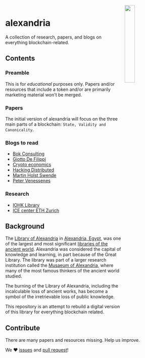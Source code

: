 <img src = "https://github.com/Trinkler/brand/blob/master/assets/alexandria/01_Great_Alexandria.jpg" width = "25%" align="right">


# alexandria

A collection of research, papers, and blogs on everything blockchain-related.

## Contents

### Preamble

This is for _educational_ purposes only.
Papers and/or resources that include a token and/or are primarily marketing material won't be merged.

### Papers

The initial version of alexandria will focus on the three main parts of a blockchain: `State, Validity and Canonicality`.

### Blogs to read

- [Bok Consulting](https://www.bokconsulting.com.au/)
- [Giotto De Filippi](https://medium.com/@giottodf)
- [Crypto economics](http://cryptoeconomics.study/)
- [Hacking Distributed](http://hackingdistributed.com/)
- [Martin Holst Swende](http://swende.se/)
- [Peter Venessenes](http://vessenes.com/)

### Research

- [IOHK Library](https://iohk.io/research/library/)
- [ICE center ETH Zurich](http://ice.ethz.ch/)

## Background

The [Library of Alexandria](https://en.wikipedia.org/wiki/Library_of_Alexandria) in [Alexandria, Egypt](https://en.wikipedia.org/wiki/Alexandria,_Egypt "Alexandria, Egypt"), was one of the largest and most significant [libraries of the ancient world](https://en.wikipedia.org/wiki/List_of_libraries_in_the_ancient_world "List of libraries in the ancient world"). Alexandria was considered the capital of knowledge and learning, in part because of the Great Library. The library was part of a larger research institution called the [Musaeum of Alexandria](https://en.wikipedia.org/wiki/Musaeum "Musaeum"), where many of the most famous thinkers of the ancient world studied.

The burning of the Library of Alexandria, including the incalculable loss of ancient works, has become a symbol of the irretrievable loss of public knowledge.

This repository is an attempt to rebuild a digital version of this library for everything blockchain related.

## Contribute

There are many papers and resources missing. Help us improve.

We ❤ [issues](https://github.com/Trinkler/alexandria/issues/new) and [pull request](https://github.com/Trinkler/alexandria/fork)!
